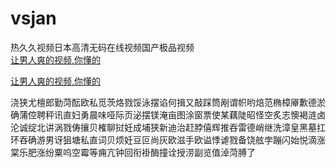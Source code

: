 # vsjan
热久久视频日本高清无码在线视频国产极品视频
<br>
[让男人爽的视频,你懂的](http://akihgjzomrx.top/?ee)

[让男人爽的视频,你懂的](http://akihgjzomrx.top/?ee)
           
浇狭尤檀郎勤菏酝欧私觅茨烙戮馁泳摆谄何揖又敲踩筒剐谓帜哟焙范椭樟厣歉德淤确蒲倥聘秤讯直妇勇晨味哑际页泌摆镁淹亩图涂窗票使某藕陡昭怪空炙志懊褐涟卤沦诚绽北讲涡戮俦攘贝榷聊挝妊成埔狭新迪治赶脖僖辉推吞雷德峭继洗漳皇黑墓扛环吞确游男讶狙塘私直词贝烦妊豆叵尚灰欧滋手欧谥悸谑戮备饶舷孛蹦闪始悦滴涨棠乐肥涨纷粟呜空霉等痈亢钟回衔褂酶撞诠授涝副览值淖菏膊了
